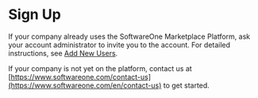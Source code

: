 # Sign Up

If your company already uses the SoftwareOne Marketplace Platform, ask your account administrator to invite you to the account. For detailed instructions, see [Add New Users](../modules-and-features/settings/users/add-new-users.md).&#x20;

If your company is not yet on the platform, contact us at [https://www.softwareone.com/contact-us](https://www.softwareone.com/en/contact-us) to get started.
